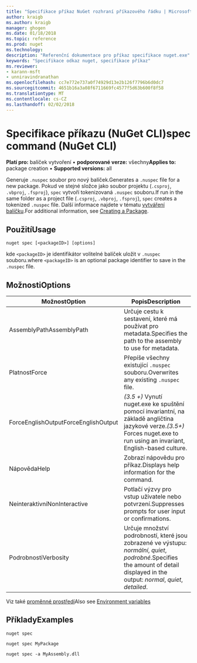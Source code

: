 ```yaml
---
title: "Specifikace příkaz NuGet rozhraní příkazového řádku | Microsoft Docs"
author: kraigb
ms.author: kraigb
manager: ghogen
ms.date: 01/18/2018
ms.topic: reference
ms.prod: nuget
ms.technology: 
description: "Referenční dokumentace pro příkaz specifikace nuget.exe"
keywords: "Specifikace odkaz nuget, specifikace příkaz"
ms.reviewer:
- karann-msft
- unniravindranathan
ms.openlocfilehash: cc7e772e737a0f74929d13e2b126f7796b6d0dc7
ms.sourcegitcommit: 4651b16a3a08f6711669fc4577f5d63b600f8f58
ms.translationtype: MT
ms.contentlocale: cs-CZ
ms.lasthandoff: 02/02/2018
---
```

# <a name="spec-command-nuget-cli"></a><span data-ttu-id="2dcba-104">Specifikace příkazu (NuGet CLI)</span><span class="sxs-lookup"><span data-stu-id="2dcba-104">spec command (NuGet CLI)</span></span>

<span data-ttu-id="2dcba-105">**Platí pro:** balíček vytvoření &bullet; **podporované verze:** všechny</span><span class="sxs-lookup"><span data-stu-id="2dcba-105">**Applies to:** package creation &bullet; **Supported versions:** all</span></span>

<span data-ttu-id="2dcba-106">Generuje `.nuspec` soubor pro nový balíček.</span><span class="sxs-lookup"><span data-stu-id="2dcba-106">Generates a `.nuspec` file for a new package.</span></span> <span data-ttu-id="2dcba-107">Pokud ve stejné složce jako soubor projektu (`.csproj`, `.vbproj`, `.fsproj`), `spec` vytvoří tokenizovaná `.nuspec` souboru.</span><span class="sxs-lookup"><span data-stu-id="2dcba-107">If run in the same folder as a project file (`.csproj`, `.vbproj`, `.fsproj`), `spec` creates a tokenized `.nuspec` file.</span></span> <span data-ttu-id="2dcba-108">Další informace najdete v tématu [vytváření balíčku](../create-packages/creating-a-package.md).</span><span class="sxs-lookup"><span data-stu-id="2dcba-108">For additional information, see [Creating a Package](../create-packages/creating-a-package.md).</span></span>

## <a name="usage"></a><span data-ttu-id="2dcba-109">Použití</span><span class="sxs-lookup"><span data-stu-id="2dcba-109">Usage</span></span>

```cli
nuget spec [<packageID>] [options]
```

<span data-ttu-id="2dcba-110">kde `<packageID>` je identifikátor volitelné balíček uložit v `.nuspec` souboru.</span><span class="sxs-lookup"><span data-stu-id="2dcba-110">where `<packageID>` is an optional package identifier to save in the `.nuspec` file.</span></span>

## <a name="options"></a><span data-ttu-id="2dcba-111">Možnosti</span><span class="sxs-lookup"><span data-stu-id="2dcba-111">Options</span></span>

| <span data-ttu-id="2dcba-112">Možnost</span><span class="sxs-lookup"><span data-stu-id="2dcba-112">Option</span></span> | <span data-ttu-id="2dcba-113">Popis</span><span class="sxs-lookup"><span data-stu-id="2dcba-113">Description</span></span> |
| --- | --- |
| <span data-ttu-id="2dcba-114">AssemblyPath</span><span class="sxs-lookup"><span data-stu-id="2dcba-114">AssemblyPath</span></span> | <span data-ttu-id="2dcba-115">Určuje cestu k sestavení, které má používat pro metadata.</span><span class="sxs-lookup"><span data-stu-id="2dcba-115">Specifies the path to the assembly to use for metadata.</span></span> |
| <span data-ttu-id="2dcba-116">Platnost</span><span class="sxs-lookup"><span data-stu-id="2dcba-116">Force</span></span> | <span data-ttu-id="2dcba-117">Přepíše všechny existující `.nuspec` souboru.</span><span class="sxs-lookup"><span data-stu-id="2dcba-117">Overwrites any existing `.nuspec` file.</span></span> |
| <span data-ttu-id="2dcba-118">ForceEnglishOutput</span><span class="sxs-lookup"><span data-stu-id="2dcba-118">ForceEnglishOutput</span></span> | <span data-ttu-id="2dcba-119">*(3.5 +)*  Vynutí nuget.exe ke spuštění pomocí invariantní, na základě angličtina jazykové verze.</span><span class="sxs-lookup"><span data-stu-id="2dcba-119">*(3.5+)* Forces nuget.exe to run using an invariant, English-based culture.</span></span> |
| <span data-ttu-id="2dcba-120">Nápověda</span><span class="sxs-lookup"><span data-stu-id="2dcba-120">Help</span></span> | <span data-ttu-id="2dcba-121">Zobrazí nápovědu pro příkaz.</span><span class="sxs-lookup"><span data-stu-id="2dcba-121">Displays help information for the command.</span></span> |
| <span data-ttu-id="2dcba-122">Neinteraktivní</span><span class="sxs-lookup"><span data-stu-id="2dcba-122">NonInteractive</span></span> | <span data-ttu-id="2dcba-123">Potlačí výzvy pro vstup uživatele nebo potvrzení.</span><span class="sxs-lookup"><span data-stu-id="2dcba-123">Suppresses prompts for user input or confirmations.</span></span> |
| <span data-ttu-id="2dcba-124">Podrobnosti</span><span class="sxs-lookup"><span data-stu-id="2dcba-124">Verbosity</span></span> | <span data-ttu-id="2dcba-125">Určuje množství podrobností, které jsou zobrazené ve výstupu: *normální*, *quiet*, *podrobné*.</span><span class="sxs-lookup"><span data-stu-id="2dcba-125">Specifies the amount of detail displayed in the output: *normal*, *quiet*, *detailed*.</span></span> |

<span data-ttu-id="2dcba-126">Viz také [proměnné prostředí](cli-ref-environment-variables.md)</span><span class="sxs-lookup"><span data-stu-id="2dcba-126">Also see [Environment variables](cli-ref-environment-variables.md)</span></span>

## <a name="examples"></a><span data-ttu-id="2dcba-127">Příklady</span><span class="sxs-lookup"><span data-stu-id="2dcba-127">Examples</span></span>

```cli
nuget spec

nuget spec MyPackage

nuget spec -a MyAssembly.dll
```
